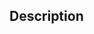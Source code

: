 <!--
  Thanks for contributing!
-->

## Description

<!--- Describe briefly what this pull request does e.g Implemented mobile page 1-->
